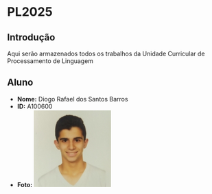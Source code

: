 # PL2025

## Introdução
Aqui serão armazenados todos os trabalhos da Unidade Curricular de Processamento de Linguagem

## Aluno 

- **Nome:** Diogo Rafael dos Santos Barros
- **ID:** A100600
- **Foto:**
![Fotografia do aluno](diogo.png)
